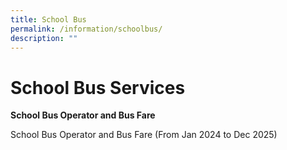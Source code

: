 ```yaml
---
title: School Bus
permalink: /information/schoolbus/
description: ""
---
```

# **School Bus Services**



**School Bus Operator and Bus Fare**

School Bus Operator and Bus Fare (From Jan 2024 to Dec 2025)

[](/files/school%20bus%20services%20-%20zps.pdf)
